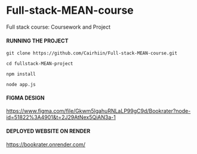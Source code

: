 # Full-stack-MEAN-course
Full stack course: Coursework and Project

#### RUNNING THE PROJECT
```
git clone https://github.com/Cairhiin/Full-stack-MEAN-course.git

cd fullstack-MEAN-project

npm install

node app.js
```

#### FIGMA DESIGN
https://www.figma.com/file/Gkwm5lgahuRNLaLP99gC9d/Bookrater?node-id=51822%3A4901&t=2J29AtNex5QiAN3a-1

#### DEPLOYED WEBSITE ON RENDER
https://bookrater.onrender.com/
